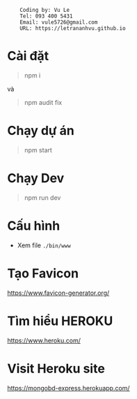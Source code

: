```
    Coding by: Vu Le
    Tel: 093 400 5431
    Email: vule5726@gmail.com
    URL: https://letrananhvu.github.io
```
# Cài đặt

> npm i 

và 

> npm audit fix


# Chạy dự án 

> npm start

# Chạy Dev 

> npm run dev

# Cấu hình

- Xem file `./bin/www`

# Tạo Favicon

https://www.favicon-generator.org/

# Tìm hiểu HEROKU 

https://www.heroku.com/

# Visit Heroku site

https://mongobd-express.herokuapp.com/

